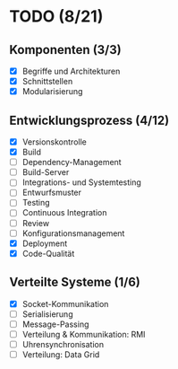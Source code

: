 # TODO (8/21)

## Komponenten (3/3)

- [x] Begriffe und Architekturen
- [x] Schnittstellen
- [x] Modularisierung

## Entwicklungsprozess (4/12)

- [x] Versionskontrolle
- [x] Build
- [ ] Dependency-Management
- [ ] Build-Server
- [ ] Integrations- und Systemtesting
- [ ] Entwurfsmuster
- [ ] Testing
- [ ] Continuous Integration
- [ ] Review
- [ ] Konfigurationsmanagement
- [x] Deployment
- [x] Code-Qualität

## Verteilte Systeme (1/6)

- [x] Socket-Kommunikation
- [ ] Serialisierung
- [ ] Message-Passing
- [ ] Verteilung & Kommunikation: RMI
- [ ] Uhrensynchronisation
- [ ] Verteilung: Data Grid
